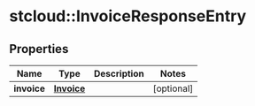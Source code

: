 # stcloud::InvoiceResponseEntry

## Properties
| Name        | Type                      | Description | Notes      |
| ----------- | ------------------------- | ----------- | ---------- |
| **invoice** | [**Invoice**](Invoice.md) |             | [optional] |
